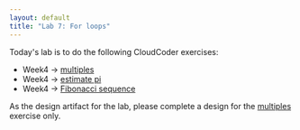 ```yaml
---
layout: default
title: "Lab 7: For loops"
---
```


Today's lab is to do the following CloudCoder exercises:

* Week4 &rarr; [multiples](https://cs.ycp.edu/cloudcoder/#exercise?c=26,p=1225)
* Week4 &rarr; [estimate pi](https://cs.ycp.edu/cloudcoder/#exercise?c=26,p=1226)
* Week4 &rarr; [Fibonacci sequence](https://cs.ycp.edu/cloudcoder/#exercise?c=26,p=1227)

As the design artifact for the lab, please complete a design for the [multiples](https://cs.ycp.edu/cloudcoder/#exercise?c=15,p=514) exercise only.
